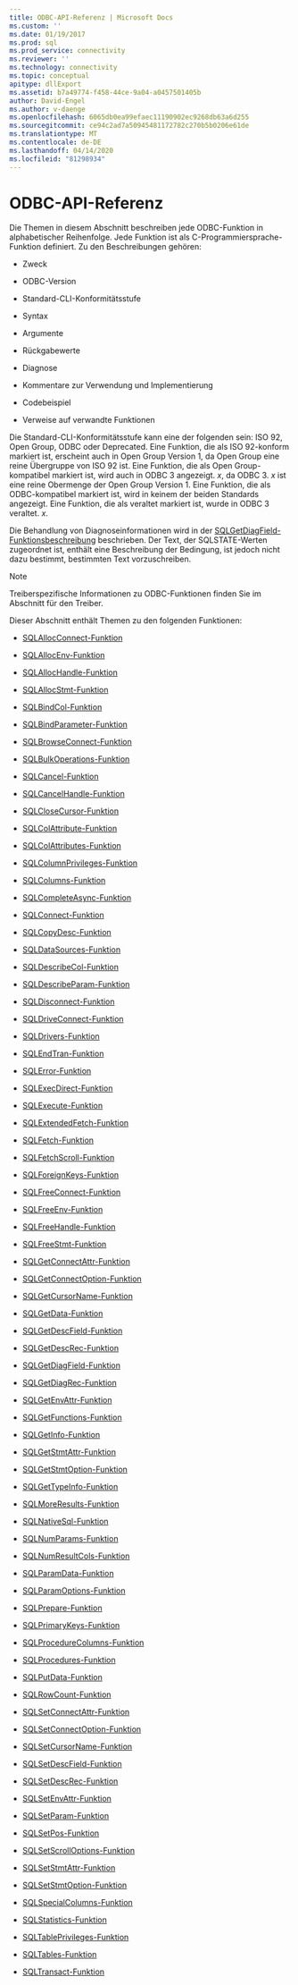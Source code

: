 ```yaml
---
title: ODBC-API-Referenz | Microsoft Docs
ms.custom: ''
ms.date: 01/19/2017
ms.prod: sql
ms.prod_service: connectivity
ms.reviewer: ''
ms.technology: connectivity
ms.topic: conceptual
apitype: dllExport
ms.assetid: b7a49774-f458-44ce-9a04-a0457501405b
author: David-Engel
ms.author: v-daenge
ms.openlocfilehash: 6065db0ea99efaec11190902ec9268db63a6d255
ms.sourcegitcommit: ce94c2ad7a50945481172782c270b5b0206e61de
ms.translationtype: MT
ms.contentlocale: de-DE
ms.lasthandoff: 04/14/2020
ms.locfileid: "81298934"
---
```

# <a name="odbc-api-reference"></a>ODBC-API-Referenz
Die Themen in diesem Abschnitt beschreiben jede ODBC-Funktion in alphabetischer Reihenfolge. Jede Funktion ist als C-Programmiersprache-Funktion definiert. Zu den Beschreibungen gehören:  
  
-   Zweck  
  
-   ODBC-Version  
  
-   Standard-CLI-Konformitätsstufe  
  
-   Syntax  
  
-   Argumente  
  
-   Rückgabewerte  
  
-   Diagnose  
  
-   Kommentare zur Verwendung und Implementierung  
  
-   Codebeispiel  
  
-   Verweise auf verwandte Funktionen  
  
 Die Standard-CLI-Konformitätsstufe kann eine der folgenden sein: ISO 92, Open Group, ODBC oder Deprecated. Eine Funktion, die als ISO 92-konform markiert ist, erscheint auch in Open Group Version 1, da Open Group eine reine Übergruppe von ISO 92 ist. Eine Funktion, die als Open Group-kompatibel markiert ist, wird auch in ODBC 3 angezeigt. *x*, da ODBC 3. *x* ist eine reine Obermenge der Open Group Version 1. Eine Funktion, die als ODBC-kompatibel markiert ist, wird in keinem der beiden Standards angezeigt. Eine Funktion, die als veraltet markiert ist, wurde in ODBC 3 veraltet. *x*.  
  
 Die Behandlung von Diagnoseinformationen wird in der [SQLGetDiagField-Funktionsbeschreibung](../../../odbc/reference/syntax/sqlgetdiagfield-function.md) beschrieben. Der Text, der SQLSTATE-Werten zugeordnet ist, enthält eine Beschreibung der Bedingung, ist jedoch nicht dazu bestimmt, bestimmten Text vorzuschreiben.  
  
> [!NOTE]  
>  Treiberspezifische Informationen zu ODBC-Funktionen finden Sie im Abschnitt für den Treiber.  
  
 Dieser Abschnitt enthält Themen zu den folgenden Funktionen:  
  
-   [SQLAllocConnect-Funktion](../../../odbc/reference/syntax/sqlallocconnect-function.md)  
  
-   [SQLAllocEnv-Funktion](../../../odbc/reference/syntax/sqlallocenv-function.md)  
  
-   [SQLAllocHandle-Funktion](../../../odbc/reference/syntax/sqlallochandle-function.md)  
  
-   [SQLAllocStmt-Funktion](../../../odbc/reference/syntax/sqlallocstmt-function.md)  
  
-   [SQLBindCol-Funktion](../../../odbc/reference/syntax/sqlbindcol-function.md)  
  
-   [SQLBindParameter-Funktion](../../../odbc/reference/syntax/sqlbindparameter-function.md)  
  
-   [SQLBrowseConnect-Funktion](../../../odbc/reference/syntax/sqlbrowseconnect-function.md)  
  
-   [SQLBulkOperations-Funktion](../../../odbc/reference/syntax/sqlbulkoperations-function.md)  
  
-   [SQLCancel-Funktion](../../../odbc/reference/syntax/sqlcancel-function.md)  
  
-   [SQLCancelHandle-Funktion](../../../odbc/reference/syntax/sqlcancelhandle-function.md)  
  
-   [SQLCloseCursor-Funktion](../../../odbc/reference/syntax/sqlclosecursor-function.md)  
  
-   [SQLColAttribute-Funktion](../../../odbc/reference/syntax/sqlcolattribute-function.md)  
  
-   [SQLColAttributes-Funktion](../../../odbc/reference/syntax/sqlcolattributes-function.md)  
  
-   [SQLColumnPrivileges-Funktion](../../../odbc/reference/syntax/sqlcolumnprivileges-function.md)  
  
-   [SQLColumns-Funktion](../../../odbc/reference/syntax/sqlcolumns-function.md)  
  
-   [SQLCompleteAsync-Funktion](../../../odbc/reference/syntax/sqlcompleteasync-function.md)  
  
-   [SQLConnect-Funktion](../../../odbc/reference/syntax/sqlconnect-function.md)  
  
-   [SQLCopyDesc-Funktion](../../../odbc/reference/syntax/sqlcopydesc-function.md)  
  
-   [SQLDataSources-Funktion](../../../odbc/reference/syntax/sqldatasources-function.md)  
  
-   [SQLDescribeCol-Funktion](../../../odbc/reference/syntax/sqldescribecol-function.md)  
  
-   [SQLDescribeParam-Funktion](../../../odbc/reference/syntax/sqldescribeparam-function.md)  
  
-   [SQLDisconnect-Funktion](../../../odbc/reference/syntax/sqldisconnect-function.md)  
  
-   [SQLDriveConnect-Funktion](../../../odbc/reference/syntax/sqldriverconnect-function.md)  
  
-   [SQLDrivers-Funktion](../../../odbc/reference/syntax/sqldrivers-function.md)  
  
-   [SQLEndTran-Funktion](../../../odbc/reference/syntax/sqlendtran-function.md)  
  
-   [SQLError-Funktion](../../../odbc/reference/syntax/sqlerror-function.md)  
  
-   [SQLExecDirect-Funktion](../../../odbc/reference/syntax/sqlexecdirect-function.md)  
  
-   [SQLExecute-Funktion](../../../odbc/reference/syntax/sqlexecute-function.md)  
  
-   [SQLExtendedFetch-Funktion](../../../odbc/reference/syntax/sqlextendedfetch-function.md)  
  
-   [SQLFetch-Funktion](../../../odbc/reference/syntax/sqlfetch-function.md)  
  
-   [SQLFetchScroll-Funktion](../../../odbc/reference/syntax/sqlfetchscroll-function.md)  
  
-   [SQLForeignKeys-Funktion](../../../odbc/reference/syntax/sqlforeignkeys-function.md)  
  
-   [SQLFreeConnect-Funktion](../../../odbc/reference/syntax/sqlfreeconnect-function.md)  
  
-   [SQLFreeEnv-Funktion](../../../odbc/reference/syntax/sqlfreeenv-function.md)  
  
-   [SQLFreeHandle-Funktion](../../../odbc/reference/syntax/sqlfreehandle-function.md)  
  
-   [SQLFreeStmt-Funktion](../../../odbc/reference/syntax/sqlfreestmt-function.md)  
  
-   [SQLGetConnectAttr-Funktion](../../../odbc/reference/syntax/sqlgetconnectattr-function.md)  
  
-   [SQLGetConnectOption-Funktion](../../../odbc/reference/syntax/sqlgetconnectoption-function.md)  
  
-   [SQLGetCursorName-Funktion](../../../odbc/reference/syntax/sqlgetcursorname-function.md)  
  
-   [SQLGetData-Funktion](../../../odbc/reference/syntax/sqlgetdata-function.md)  
  
-   [SQLGetDescField-Funktion](../../../odbc/reference/syntax/sqlgetdescfield-function.md)  
  
-   [SQLGetDescRec-Funktion](../../../odbc/reference/syntax/sqlgetdescrec-function.md)  
  
-   [SQLGetDiagField-Funktion](../../../odbc/reference/syntax/sqlgetdiagfield-function.md)  
  
-   [SQLGetDiagRec-Funktion](../../../odbc/reference/syntax/sqlgetdiagrec-function.md)  
  
-   [SQLGetEnvAttr-Funktion](../../../odbc/reference/syntax/sqlgetenvattr-function.md)  
  
-   [SQLGetFunctions-Funktion](../../../odbc/reference/syntax/sqlgetfunctions-function.md)  
  
-   [SQLGetInfo-Funktion](../../../odbc/reference/syntax/sqlgetinfo-function.md)  
  
-   [SQLGetStmtAttr-Funktion](../../../odbc/reference/syntax/sqlgetstmtattr-function.md)  
  
-   [SQLGetStmtOption-Funktion](../../../odbc/reference/syntax/sqlgetstmtoption-function.md)  
  
-   [SQLGetTypeInfo-Funktion](../../../odbc/reference/syntax/sqlgettypeinfo-function.md)  
  
-   [SQLMoreResults-Funktion](../../../odbc/reference/syntax/sqlmoreresults-function.md)  
  
-   [SQLNativeSql-Funktion](../../../odbc/reference/syntax/sqlnativesql-function.md)  
  
-   [SQLNumParams-Funktion](../../../odbc/reference/syntax/sqlnumparams-function.md)  
  
-   [SQLNumResultCols-Funktion](../../../odbc/reference/syntax/sqlnumresultcols-function.md)  
  
-   [SQLParamData-Funktion](../../../odbc/reference/syntax/sqlparamdata-function.md)  
  
-   [SQLParamOptions-Funktion](../../../odbc/reference/syntax/sqlparamoptions-function.md)  
  
-   [SQLPrepare-Funktion](../../../odbc/reference/syntax/sqlprepare-function.md)  
  
-   [SQLPrimaryKeys-Funktion](../../../odbc/reference/syntax/sqlprimarykeys-function.md)  
  
-   [SQLProcedureColumns-Funktion](../../../odbc/reference/syntax/sqlprocedurecolumns-function.md)  
  
-   [SQLProcedures-Funktion](../../../odbc/reference/syntax/sqlprocedures-function.md)  
  
-   [SQLPutData-Funktion](../../../odbc/reference/syntax/sqlputdata-function.md)  
  
-   [SQLRowCount-Funktion](../../../odbc/reference/syntax/sqlrowcount-function.md)  
  
-   [SQLSetConnectAttr-Funktion](../../../odbc/reference/syntax/sqlsetconnectattr-function.md)  
  
-   [SQLSetConnectOption-Funktion](../../../odbc/reference/syntax/sqlsetconnectoption-function.md)  
  
-   [SQLSetCursorName-Funktion](../../../odbc/reference/syntax/sqlsetcursorname-function.md)  
  
-   [SQLSetDescField-Funktion](../../../odbc/reference/syntax/sqlsetdescfield-function.md)  
  
-   [SQLSetDescRec-Funktion](../../../odbc/reference/syntax/sqlsetdescrec-function.md)  
  
-   [SQLSetEnvAttr-Funktion](../../../odbc/reference/syntax/sqlsetenvattr-function.md)  
  
-   [SQLSetParam-Funktion](../../../odbc/reference/syntax/sqlsetparam-function.md)  
  
-   [SQLSetPos-Funktion](../../../odbc/reference/syntax/sqlsetpos-function.md)  
  
-   [SQLSetScrollOptions-Funktion](../../../odbc/reference/syntax/sqlsetscrolloptions-function.md)  
  
-   [SQLSetStmtAttr-Funktion](../../../odbc/reference/syntax/sqlsetstmtattr-function.md)  
  
-   [SQLSetStmtOption-Funktion](../../../odbc/reference/syntax/sqlsetstmtoption-function.md)  
  
-   [SQLSpecialColumns-Funktion](../../../odbc/reference/syntax/sqlspecialcolumns-function.md)  
  
-   [SQLStatistics-Funktion](../../../odbc/reference/syntax/sqlstatistics-function.md)  
  
-   [SQLTablePrivileges-Funktion](../../../odbc/reference/syntax/sqltableprivileges-function.md)  
  
-   [SQLTables-Funktion](../../../odbc/reference/syntax/sqltables-function.md)  
  
-   [SQLTransact-Funktion](../../../odbc/reference/syntax/sqltransact-function.md)
